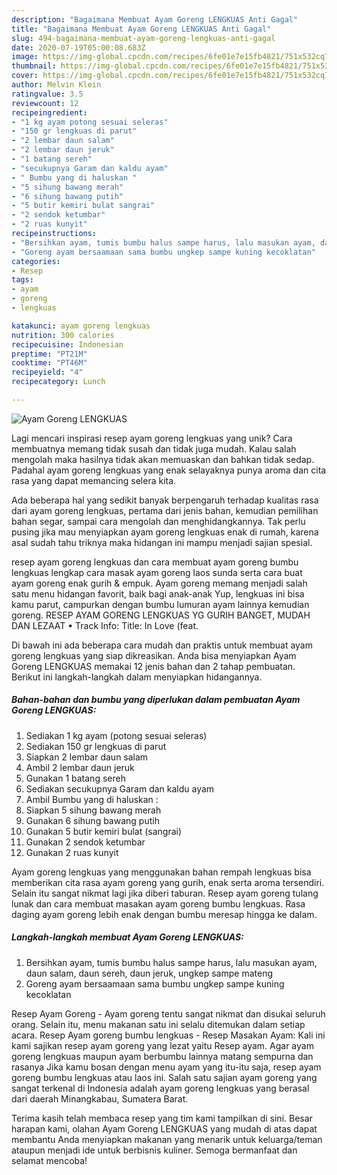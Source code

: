 ```yaml
---
description: "Bagaimana Membuat Ayam Goreng LENGKUAS Anti Gagal"
title: "Bagaimana Membuat Ayam Goreng LENGKUAS Anti Gagal"
slug: 494-bagaimana-membuat-ayam-goreng-lengkuas-anti-gagal
date: 2020-07-19T05:00:08.683Z
image: https://img-global.cpcdn.com/recipes/6fe01e7e15fb4821/751x532cq70/ayam-goreng-lengkuas-foto-resep-utama.jpg
thumbnail: https://img-global.cpcdn.com/recipes/6fe01e7e15fb4821/751x532cq70/ayam-goreng-lengkuas-foto-resep-utama.jpg
cover: https://img-global.cpcdn.com/recipes/6fe01e7e15fb4821/751x532cq70/ayam-goreng-lengkuas-foto-resep-utama.jpg
author: Melvin Klein
ratingvalue: 3.5
reviewcount: 12
recipeingredient:
- "1 kg ayam potong sesuai seleras"
- "150 gr lengkuas di parut"
- "2 lembar daun salam"
- "2 lembar daun jeruk"
- "1 batang sereh"
- "secukupnya Garam dan kaldu ayam"
- " Bumbu yang di haluskan "
- "5 sihung bawang merah"
- "6 sihung bawang putih"
- "5 butir kemiri bulat sangrai"
- "2 sendok ketumbar"
- "2 ruas kunyit"
recipeinstructions:
- "Bersihkan ayam, tumis bumbu halus sampe harus, lalu masukan ayam, daun salam, daun sereh, daun jeruk, ungkep sampe mateng"
- "Goreng ayam bersaamaan sama bumbu ungkep sampe kuning kecoklatan"
categories:
- Resep
tags:
- ayam
- goreng
- lengkuas

katakunci: ayam goreng lengkuas 
nutrition: 300 calories
recipecuisine: Indonesian
preptime: "PT21M"
cooktime: "PT46M"
recipeyield: "4"
recipecategory: Lunch

---
```



![Ayam Goreng LENGKUAS](https://img-global.cpcdn.com/recipes/6fe01e7e15fb4821/751x532cq70/ayam-goreng-lengkuas-foto-resep-utama.jpg)

Lagi mencari inspirasi resep ayam goreng lengkuas yang unik? Cara membuatnya memang tidak susah dan tidak juga mudah. Kalau salah mengolah maka hasilnya tidak akan memuaskan dan bahkan tidak sedap. Padahal ayam goreng lengkuas yang enak selayaknya punya aroma dan cita rasa yang dapat memancing selera kita.

Ada beberapa hal yang sedikit banyak berpengaruh terhadap kualitas rasa dari ayam goreng lengkuas, pertama dari jenis bahan, kemudian pemilihan bahan segar, sampai cara mengolah dan menghidangkannya. Tak perlu pusing jika mau menyiapkan ayam goreng lengkuas enak di rumah, karena asal sudah tahu triknya maka hidangan ini mampu menjadi sajian spesial.

resep ayam goreng lengkuas dan cara membuat ayam goreng bumbu lengkuas lengkap cara masak ayam goreng laos sunda serta cara buat ayam goreng enak gurih &amp; empuk. Ayam goreng memang menjadi salah satu menu hidangan favorit, baik bagi anak-anak Yup, lengkuas ini bisa kamu parut, campurkan dengan bumbu lumuran ayam lainnya kemudian goreng. RESEP AYAM GORENG LENGKUAS YG GURIH BANGET, MUDAH DAN LEZAAT • Track Info: Title: In Love (feat.


Di bawah ini ada beberapa cara mudah dan praktis untuk membuat ayam goreng lengkuas yang siap dikreasikan. Anda bisa menyiapkan Ayam Goreng LENGKUAS memakai 12 jenis bahan dan 2 tahap pembuatan. Berikut ini langkah-langkah dalam menyiapkan hidangannya.

<!--inarticleads1-->

##### Bahan-bahan dan bumbu yang diperlukan dalam pembuatan Ayam Goreng LENGKUAS:

1. Sediakan 1 kg ayam (potong sesuai seleras)
1. Sediakan 150 gr lengkuas di parut
1. Siapkan 2 lembar daun salam
1. Ambil 2 lembar daun jeruk
1. Gunakan 1 batang sereh
1. Sediakan secukupnya Garam dan kaldu ayam
1. Ambil  Bumbu yang di haluskan :
1. Siapkan 5 sihung bawang merah
1. Gunakan 6 sihung bawang putih
1. Gunakan 5 butir kemiri bulat (sangrai)
1. Gunakan 2 sendok ketumbar
1. Gunakan 2 ruas kunyit


Ayam goreng lengkuas yang menggunakan bahan rempah lengkuas bisa memberikan cita rasa ayam goreng yang gurih, enak serta aroma tersendiri. Selain itu sangat nikmat lagi jika diberi taburan. Resep ayam goreng tulang lunak dan cara membuat masakan ayam goreng bumbu lengkuas. Rasa daging ayam goreng lebih enak dengan bumbu meresap hingga ke dalam. 

<!--inarticleads2-->

##### Langkah-langkah membuat Ayam Goreng LENGKUAS:

1. Bersihkan ayam, tumis bumbu halus sampe harus, lalu masukan ayam, daun salam, daun sereh, daun jeruk, ungkep sampe mateng
1. Goreng ayam bersaamaan sama bumbu ungkep sampe kuning kecoklatan


Resep Ayam Goreng - Ayam goreng tentu sangat nikmat dan disukai seluruh orang. Selain itu, menu makanan satu ini selalu ditemukan dalam setiap acara. Resep Ayam goreng bumbu lengkuas - Resep Masakan Ayam: Kali ini kami sajikan resep ayam goreng yang lezat yaitu Resep ayam. Agar ayam goreng lengkuas maupun ayam berbumbu lainnya matang sempurna dan rasanya Jika kamu bosan dengan menu ayam yang itu-itu saja, resep ayam goreng bumbu lengkuas atau laos ini. Salah satu sajian ayam goreng yang sangat terkenal di Indonesia adalah ayam goreng lengkuas yang berasal dari daerah Minangkabau, Sumatera Barat. 

Terima kasih telah membaca resep yang tim kami tampilkan di sini. Besar harapan kami, olahan Ayam Goreng LENGKUAS yang mudah di atas dapat membantu Anda menyiapkan makanan yang menarik untuk keluarga/teman ataupun menjadi ide untuk berbisnis kuliner. Semoga bermanfaat dan selamat mencoba!
